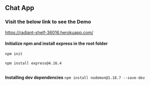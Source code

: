## Chat App

### Visit the below link to see the Demo
<https://radiant-shelf-36016.herokuapp.com/>

#### Initialize npm and install express in the root folder

`npm init` </br></br>
`npm install express@4.16.4` </br></br>

**Installing dev dependencies**
`npm install nodemon@1.18.7 --save-dev`  </br></br>
